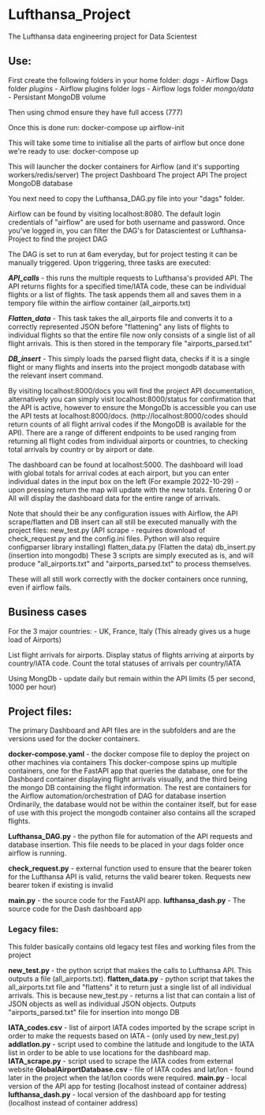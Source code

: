 # Lufthansa_Project
The Lufthansa data engineering project for Data Scientest

## Use:

First create the following folders in your home folder:
*dags*  - Airflow Dags folder
*plugins* - Airflow plugins folder
*logs* - Airflow logs folder
*mongo/data* - Persistant MongoDB volume

Then using chmod ensure they have full access (777)

Once this is done run:
docker-compose up airflow-init

This will take some time to initialise all the parts of airflow but once done we're ready to use:
docker-compose up

This will launcher the docker containers for
Airflow (and it's supporting workers/redis/server)
The project Dashboard
The project API
The project MongoDB database

You next need to copy the Lufthansa_DAG.py file into your "dags" folder.

Airflow can be found by visiting localhost:8080. The default login credentials of "airflow" are used for both username and password.
Once you've logged in, you can filter the DAG's for Datascientest or Lufthansa-Project to find the project DAG

The DAG is set to run at 6am everyday, but for project testing it can be manually triggered.
Upon triggering, three tasks are executed:

***API_calls*** - this runs the multiple requests to Lufthansa's provided API. The API returns flights for a specified time/IATA code, these can be individual flights or a list of flights. The task appends them all and saves them in a tempory file within the airflow container (all_airports.txt)

***Flatten_data*** - This task takes the all_airports file and converts it to a correctly represented JSON before "flattening" any lists of flights to individual flights so that the entire file now only consists of a single list of all flight arrivals. This is then stored in the temporary file "airports_parsed.txt"

***DB_insert*** - This simply loads the parsed flight data, checks if it is a single flight or many flights and inserts into the project mongodb database with the relevant insert command.

By visiting localhost:8000/docs you will find the project API documentation, alternatively you can simply visit localhost:8000/status for confirmation that the API is active, however to ensure the MongoDb is accessible you can use the API tests at localhost:8000/docs. (http://localhost:8000/codes should return counts of all flight arrival codes if the MongoDB is available for the API). There are a range of different endpoints to be used ranging from returning all flight codes from individual airports or countries, to checking total arrivals by country or by airport or date.

The dashboard can be found at localhost:5000. The dashboard will load with global totals for arrival codes at each airport, but you can enter individual dates in the input box on the left (For example 2022-10-29) - upon pressing return the map will update with the new totals. Entering 0 or All will display the dashboard data for the entire range of arrivals.

Note that should their be any configuration issues with Airflow, the API scrape/flatten and DB insert can all still be executed manually with the project files:
new_test.py (API scrape - requires download of check_request.py and the config.ini files. Python will also require configparser library installing)
flatten_data.py (Flatten the data)
db_insert.py (insertion into mongodb)
These 3 scripts are simply executed as is, and will produce "all_airports.txt" and "airports_parsed.txt" to process themselves.

These will all still work correctly with the docker containers once running, even if airflow fails.

## Business cases

For the 3 major countries: - UK, France, Italy (This already gives us a huge load of Airports)

List flight arrivals for airports. Display status of flights arriving at airports by country/IATA code.
Count the total statuses of arrivals per country/IATA

Using MongDb - update daily but remain within the API limits (5 per second, 1000 per hour)


## Project files:

The primary Dashboard and API files are in the subfolders and are the versions used for the docker containers. 

**docker-compose.yaml** - the docker compose file to deploy the project on other machines via containers
   This docker-compose spins up multiple containers, one for the FastAPI app that queries the database, one for the Dashboard container displaying flight arrivals visually, and the third being the mongo DB containing the flight information. The rest are containers for the Airflow automation/orchestration of DAG for database insertion
Ordinarily, the database would not be within the container itself, but for ease of use with this project the mongodb container also contains all the scraped flights.

**Lufthansa_DAG.py** - the python file for automation of the API requests and database insertion. This file needs to be placed in your dags folder once airflow is running.

**check_request.py** - external function used to ensure that the bearer token for the Lufthansa API is valid, returns the valid bearer token. Requests new bearer token if existing is invalid

**main.py** - the source code for the FastAPI app. 
**lufthansa_dash.py** - The source code for the Dash dashboard app

### Legacy files:
This folder basically contains old legacy test files and working files from the project

**new_test.py** - the python script that makes the calls to Lufthansa API. This outputs a file (all_airports.txt).
**flatten_data.py** - python script that takes the all_airports.txt file and "flattens" it to return just a single list of all individual arrivals. This is because new_test.py - returns a list that can contain a list of JSON objects as well as individual JSON objects. Outputs "airports_parsed.txt" file for insertion into mongo DB

**IATA_codes.csv** - list of airport IATA codes imported by the scrape script in order to make the requests based on IATA - (only used by new_test.py)
**addlatlon.py** - script used to combine the latitude and longitude to the IATA list in order to be able to use locations for the dashboard map.
**IATA_scrape.py** - script used to scrape the IATA codes from external website
**GlobalAirportDatabase.csv** - file of IATA codes and lat/lon - found later in the project when the lat/lon coords were required.
**main.py** - local version of the API app for testing (localhost instead of container address)
**lufthansa_dash.py** - local version of the dashboard app for testing (localhost instead of container address)


